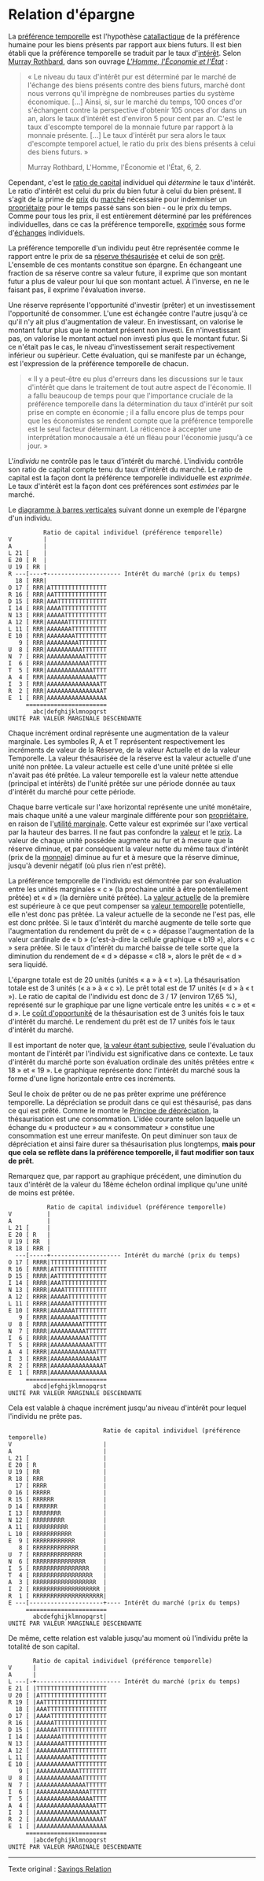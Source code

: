 Relation d'épargne
==================

La [préférence temporelle](ch085-time-preference-fallacy.md) est l'hypothèse [catallactique](https://fr.wikipedia.org/wiki/Catallaxie) de la préférence humaine pour les biens présents par rapport aux biens futurs. Il est bien établi que la préférence temporelle se traduit par le taux d'[intérêt](ch101-glossary.md#intérêt). Selon [Murray Rothbard](https://fr.wikipedia.org/wiki/Murray_Rothbard), dans son ouvrage [*L'Homme, l'Économie et l'État*](https://mises.org/library/man-economy-and-state-power-and-market/html/p/989) :

> « Le niveau du taux d'intérêt pur est déterminé par le marché de l'échange des biens présents contre des biens futurs, marché dont nous verrons qu'il imprègne de nombreuses parties du système économique. [...] Ainsi, si, sur le marché du temps, 100 onces d'or s'échangent contre la perspective d'obtenir 105 onces d'or dans un an, alors le taux d'intérêt est d'environ 5 pour cent par an. C'est le taux d'escompte temporel de la monnaie future par rapport à la monnaie présente. [...] Le taux d'intérêt pur sera alors le taux d'escompte temporel actuel, le ratio du prix des biens présents à celui des biens futurs. »
>
> Murray Rothbard, L'Homme, l'Économie et l'État, 6, 2.

Cependant, c'est le [ratio de capital](https://en.wikipedia.org/wiki/Capital_requirement) individuel qui *détermine* le taux d'intérêt. Le ratio d'intérêt est celui du prix du bien futur à celui du bien présent. Il s'agit de la prime de [prix](ch101-glossary.md#prix) du [marché](ch101-glossary.md#marché) nécessaire pour indemniser un [propriétaire](ch101-glossary.md#propriétaire) pour le temps passé sans son bien - ou le prix du temps. Comme pour tous les prix, il est entièrement déterminé par les préférences individuelles, dans ce cas la préférence temporelle, [exprimée](ch012-expression-principle.md) sous forme d'[échanges](ch101-glossary.md#commerce) individuels.

La préférence temporelle d'un individu peut être représentée comme le rapport entre le prix de sa [réserve thésaurisée](ch101-glossary.md#thésauriser) et celui de son [prêt](ch101-glossary.md#prêter). L'ensemble de ces montants constitue son épargne. En échangeant une fraction de sa réserve contre sa valeur future, il exprime que son montant futur a plus de valeur pour lui que son montant actuel. À l'inverse, en ne le faisant pas, il exprime l'évaluation inverse.

Une réserve représente l'opportunité d'investir (prêter) et un investissement l'opportunité de consommer. L'une est échangée contre l'autre jusqu'à ce qu'il n'y ait plus d'augmentation de valeur. En investissant, on valorise le montant futur plus que le montant présent non investi. En n'investissant pas, on valorise le montant actuel non investi plus que le montant futur. Si ce n'était pas le cas, le niveau d'investissement serait respectivement inférieur ou supérieur. Cette évaluation, qui se manifeste par un échange, est l'expression de la préférence temporelle de chacun.

> « Il y a peut-être eu plus d'erreurs dans les discussions sur le taux d'intérêt que dans le traitement de tout autre aspect de l'économie. Il a fallu beaucoup de temps pour que l'importance cruciale de la préférence temporelle dans la détermination du taux d'intérêt pur soit prise en compte en économie ; il a fallu encore plus de temps pour que les économistes se rendent compte que la préférence temporelle est le seul facteur déterminant. La réticence à accepter une interprétation monocausale a été un fléau pour l'économie jusqu'à ce jour. »

L'*individu* ne contrôle pas le taux d'intérêt du marché. L'individu contrôle son ratio de capital compte tenu du taux d'intérêt du marché. Le ratio de capital est la façon dont la préférence temporelle individuelle est *exprimée*. Le taux d'intérêt est la façon dont ces préférences sont *estimées* par le marché.

Le [diagramme à barres verticales](https://fr.wikipedia.org/wiki/Diagramme_%C3%A0_barres) suivant donne un exemple de l'épargne d'un individu.

```
          Ratio de capital individuel (préférence temporelle)
V         |
A         |
L 21 [    |
E 20 [ R  |
U 19 [ RR |
R ---[----+--------------------- Intérêt du marché (prix du temps)
  18 [ RRR|
O 17 [ RRR|ATTTTTTTTTTTTTTTT
R 16 [ RRR|AATTTTTTTTTTTTTTT
D 15 [ RRR|AAATTTTTTTTTTTTTT
I 14 [ RRR|AAAATTTTTTTTTTTTT
N 13 [ RRR|AAAAATTTTTTTTTTTT
A 12 [ RRR|AAAAAATTTTTTTTTTT
L 11 [ RRR|AAAAAAATTTTTTTTTT
E 10 [ RRR|AAAAAAAATTTTTTTTT
   9 [ RRR|AAAAAAAAATTTTTTTT
U  8 [ RRR|AAAAAAAAAATTTTTTT
N  7 [ RRR|AAAAAAAAAAATTTTTT
I  6 [ RRR|AAAAAAAAAAAATTTTT
T  5 [ RRR|AAAAAAAAAAAAATTTT
A  4 [ RRR|AAAAAAAAAAAAAATTT
I  3 [ RRR|AAAAAAAAAAAAAAATT
R  2 [ RRR|AAAAAAAAAAAAAAAAT
E  1 [ RRR|AAAAAAAAAAAAAAAAA
     =======================
       abc|defghijklmnopqrst
UNITÉ PAR VALEUR MARGINALE DESCENDANTE
```

Chaque incrément ordinal représente une augmentation de la valeur marginale. Les symboles R, A et T représentent respectivement les incréments de valeur de la Réserve, de la valeur Actuelle et de la valeur Temporelle. La valeur thésaurisée de la réserve est la valeur actuelle d'une unité non prêtée. La valeur actuelle est celle d'une unité prêtée si elle n'avait pas été prêtée. La valeur temporelle est la valeur nette attendue (principal et intérêts) de l'unité prêtée sur une période donnée au taux d'intérêt du marché pour cette période.

Chaque barre verticale sur l'axe horizontal représente une unité monétaire, mais chaque unité a une valeur marginale différente pour son [propriétaire](ch101-glossary.md#propriétaire), en raison de l'[utilité marginale](https://fr.wikipedia.org/wiki/Utilit%C3%A9_marginale). Cette valeur est exprimée sur l'axe vertical par la hauteur des barres. Il ne faut pas confondre la [valeur](ch101-glossary.md#valeur) et le [prix](ch101-glossary.md#prix). La valeur de chaque unité possédée augmente au fur et à mesure que la réserve diminue, et par conséquent la valeur nette du même taux d'intérêt (prix de la [monnaie](ch005-money-taxonomy.md)) diminue au fur et à mesure que la réserve diminue, jusqu'à devenir négatif (où plus rien n'est prêté).

La préférence temporelle de l'individu est démontrée par son évaluation entre les unités marginales « c » (la prochaine unité à être potentiellement prêtée) et « d » (la dernière unité prêtée). La [valeur actuelle](https://fr.wikipedia.org/wiki/Valeur_actuelle_nette) de la première est supérieure à ce que peut compenser sa [valeur temporelle](https://en.wikipedia.org/wiki/Time_value_of_money) potentielle, elle n'est donc pas prêtée. La valeur actuelle de la seconde ne l'est pas, elle est donc prêtée. Si le taux d'intérêt du marché augmente de telle sorte que l'augmentation du rendement du prêt de « c » dépasse l'augmentation de la valeur cardinale de « b » (c'est-à-dire la cellule graphique « b19 »), alors « c » sera prêtée. Si le taux d'intérêt du marché baisse de telle sorte que la diminution du rendement de « d » dépasse « c18 », alors le prêt de « d » sera liquidé.

L'épargne totale est de 20 unités (unités « a » à « t »). La thésaurisation totale est de 3 unités (« a » à « c »). Le prêt total est de 17 unités (« d » à « t »). Le ratio de capital de l'individu est donc de 3 / 17 (environ 17,65 %), représenté sur le graphique par une ligne verticale entre les unités « c » et « d ». Le [coût d'opportunité](https://fr.wikipedia.org/wiki/Co%C3%BBt_d%27opportunit%C3%A9) de la thésaurisation est de 3 unités fois le taux d'intérêt du marché. Le rendement du prêt est de 17 unités fois le taux d'intérêt du marché.

Il est important de noter que, [la valeur étant subjective](https://fr.wikipedia.org/wiki/Conception_subjective_de_la_valeur), seule l'évaluation du montant de l'intérêt par l'individu est significative dans ce contexte. Le taux d'intérêt du marché porte son évaluation ordinale des unités prêtées entre « 18 » et « 19 ». Le graphique représente donc l'intérêt du marché sous la forme d'une ligne horizontale entre ces incréments.

Seul le choix de prêter ou de ne pas prêter exprime une préférence temporelle. La dépréciation se produit dans ce qui est thésaurisé, pas dans ce qui est prêté. Comme le montre le [Principe de dépréciation](ch011-depreciation-principle.md), la thésaurisation est une consommation. L'idée courante selon laquelle un échange du « producteur » au « consommateur » constitue une consommation est une erreur manifeste. On peut diminuer son taux de dépréciation et ainsi faire durer sa thésaurisation plus longtemps, **mais pour que cela se reflète dans la préférence temporelle, il faut modifier son taux de prêt**.

Remarquez que, par rapport au graphique précédent, une diminution du taux d'intérêt de la valeur du 18ème échelon ordinal implique qu'une unité de moins est prêtée.

```
           Ratio de capital individuel (préférence temporelle)
V          |
A          |
L 21 [     |
E 20 [ R   |
U 19 [ RR  |
R 18 [ RRR |
  ---[-----+-------------------- Intérêt du marché (prix du temps)
O 17 [ RRRR|TTTTTTTTTTTTTTTT
R 16 [ RRRR|ATTTTTTTTTTTTTTT
D 15 [ RRRR|AATTTTTTTTTTTTTT
I 14 [ RRRR|AAATTTTTTTTTTTTT
N 13 [ RRRR|AAAATTTTTTTTTTTT
A 12 [ RRRR|AAAAATTTTTTTTTTT
L 11 [ RRRR|AAAAAATTTTTTTTTT
E 10 [ RRRR|AAAAAAATTTTTTTTT
   9 [ RRRR|AAAAAAAATTTTTTTT
U  8 [ RRRR|AAAAAAAAATTTTTTT
N  7 [ RRRR|AAAAAAAAAATTTTTT
I  6 [ RRRR|AAAAAAAAAAATTTTT
T  5 [ RRRR|AAAAAAAAAAAATTTT
A  4 [ RRRR|AAAAAAAAAAAAATTT
I  3 [ RRRR|AAAAAAAAAAAAAATT
R  2 [ RRRR|AAAAAAAAAAAAAAAT
E  1 [ RRRR|AAAAAAAAAAAAAAAA
     =======================
       abcd|efghijklmnopqrst
UNITÉ PAR VALEUR MARGINALE DESCENDANTE
```

Cela est valable à chaque incrément jusqu'au niveau d'intérêt pour lequel l'individu ne prête pas.

```
                           Ratio de capital individuel (préférence temporelle)
V                          |
A                          |
L 21 [                     |
E 20 [ R                   |
U 19 [ RR                  |
R 18 [ RRR                 |
  17 [ RRRR                |
O 16 [ RRRRR               |
R 15 [ RRRRRR              |
D 14 [ RRRRRRR             |
I 13 [ RRRRRRRR            |
N 12 [ RRRRRRRRR           |
A 11 [ RRRRRRRRRR          |
L 10 [ RRRRRRRRRRR         |
E  9 [ RRRRRRRRRRRR        |
   8 [ RRRRRRRRRRRRR       |
U  7 [ RRRRRRRRRRRRRR      |
N  6 [ RRRRRRRRRRRRRRR     |
I  5 [ RRRRRRRRRRRRRRRR    |
T  4 [ RRRRRRRRRRRRRRRRR   |
A  3 [ RRRRRRRRRRRRRRRRRR  |
I  2 [ RRRRRRRRRRRRRRRRRRR |
R  1 [ RRRRRRRRRRRRRRRRRRRR|
E ---[---------------------+---- Intérêt du marché (prix du temps)
     =======================
       abcdefghijklmnopqrst|
UNITÉ PAR VALEUR MARGINALE DESCENDANTE
```

De même, cette relation est valable jusqu'au moment où l'individu prête la totalité de son capital.

```
       Ratio de capital individuel (préférence temporelle)
V      |
A      |
L ---[-+------------------------ Intérêt du marché (prix du temps)
E 21 [ |TTTTTTTTTTTTTTTTTTTT
U 20 [ |ATTTTTTTTTTTTTTTTTTT
R 19 [ |AATTTTTTTTTTTTTTTTTT
  18 [ |AAATTTTTTTTTTTTTTTTT
O 17 [ |AAAATTTTTTTTTTTTTTTT
R 16 [ |AAAAATTTTTTTTTTTTTTT
D 15 [ |AAAAAATTTTTTTTTTTTTT
I 14 [ |AAAAAAATTTTTTTTTTTTT
N 13 [ |AAAAAAAATTTTTTTTTTTT
A 12 [ |AAAAAAAAATTTTTTTTTTT
L 11 [ |AAAAAAAAAATTTTTTTTTT
E 10 [ |AAAAAAAAAAATTTTTTTTT
   9 [ |AAAAAAAAAAAATTTTTTTT
U  8 [ |AAAAAAAAAAAAATTTTTTT
N  7 [ |AAAAAAAAAAAAAATTTTTT
I  6 [ |AAAAAAAAAAAAAAATTTTT
T  5 [ |AAAAAAAAAAAAAAAATTTT
A  4 [ |AAAAAAAAAAAAAAAAATTT
I  3 [ |AAAAAAAAAAAAAAAAAATT
R  2 [ |AAAAAAAAAAAAAAAAAAAT
E  1 [ |AAAAAAAAAAAAAAAAAAAA
     =======================
       |abcdefghijklmnopqrst
UNITÉ PAR VALEUR MARGINALE DESCENDANTE
```

---

Texte original : [Savings Relation](https://github.com/libbitcoin/libbitcoin-system/wiki/Savings-Relation)
